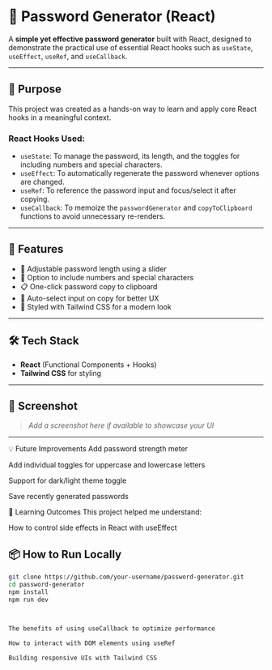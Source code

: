 # 🔐 Password Generator (React)

A **simple yet effective password generator** built with React, designed to demonstrate the practical use of essential React hooks such as `useState`, `useEffect`, `useRef`, and `useCallback`.

---

## 🎯 Purpose

This project was created as a hands-on way to learn and apply core React hooks in a meaningful context.

### React Hooks Used:

- `useState`: To manage the password, its length, and the toggles for including numbers and special characters.
- `useEffect`: To automatically regenerate the password whenever options are changed.
- `useRef`: To reference the password input and focus/select it after copying.
- `useCallback`: To memoize the `passwordGenerator` and `copyToClipboard` functions to avoid unnecessary re-renders.

---

## 🚀 Features

- 🔢 Adjustable password length using a slider
- 🔁 Option to include numbers and special characters
- 📋 One-click password copy to clipboard
- 🎯 Auto-select input on copy for better UX
- 🎨 Styled with Tailwind CSS for a modern look

---

## 🛠️ Tech Stack

- **React** (Functional Components + Hooks)
- **Tailwind CSS** for styling

---

## 📸 Screenshot

> _Add a screenshot here if available to showcase your UI_

---

💡 Future Improvements
Add password strength meter

Add individual toggles for uppercase and lowercase letters

Support for dark/light theme toggle

Save recently generated passwords

📘 Learning Outcomes
This project helped me understand:

How to control side effects in React with useEffect




## 📦 How to Run Locally

```bash
git clone https://github.com/your-username/password-generator.git
cd password-generator
npm install
npm run dev



The benefits of using useCallback to optimize performance

How to interact with DOM elements using useRef

Building responsive UIs with Tailwind CSS
